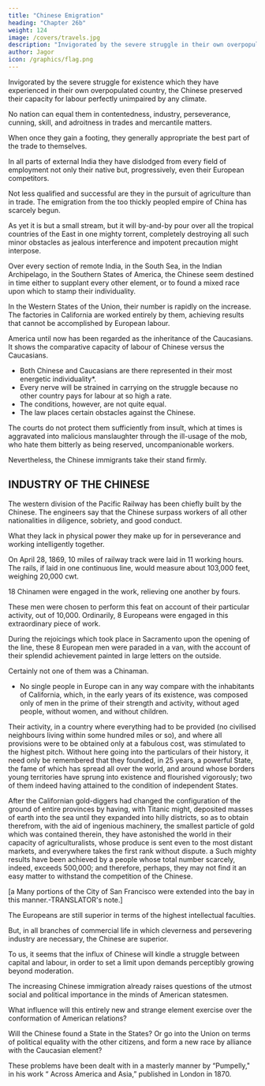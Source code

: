 ```yaml
---
title: "Chinese Emigration"
heading: "Chapter 26b"
weight: 124
image: /covers/travels.jpg
description: "Invigorated by the severe struggle in their own overpopulated country, the Chinese  preserved their capacity for labour perfectly unimpaired by any climate"
author: Jagor
icon: /graphics/flag.png
---
```




Invigorated by the severe struggle for existence which they have experienced in their own overpopulated country, the Chinese  preserved their capacity for labour perfectly unimpaired by any climate. 

No nation can equal them in contentedness, industry, perseverance, cunning, skill, and adroitness in trades and mercantile matters. 

When once they gain a footing, they generally appropriate the best part of the trade to themselves. 

In all parts of external India they have dislodged from every field of employment not only their native but, progressively, even their European competitors. 

Not less qualified and successful are they in the pursuit of agriculture than in trade. The emigration from the too thickly peopled empire of China has scarcely begun. 

As yet it is but a small stream, but it will by-and-by pour over all the tropical countries of the East in one mighty torrent, completely destroying all such minor obstacles as jealous interference and impotent precaution might interpose.

Over every section of remote India, in the South Sea, in the Indian Archipelago, in the Southern States of America, the Chinese seem destined in time either to supplant every other element, or to found a mixed race upon which to stamp their individuality. 

In the Western States of the Union, their number is rapidly on the increase. The factories in California are worked entirely by them, achieving results that cannot be accomplished by European labour.

<!-- One of the most interesting of the many questions of large comprehensiveness which connect themselves with the penetration of the Mongolian race into  -->

America until now has been regarded as the inheritance of the Caucasians. It shows the comparative capacity of labour of Chinese versus the Caucasians. <!--  possessed by both these two great races, who in the Western States of America have for the first time measured their mutual strength in friendly rivalry.  -->
- Both Chinese and Caucasians are there represented in their most energetic individuality*. 
- Every nerve will be strained in carrying on the struggle because no other country pays for labour at so high a rate.
- The conditions, however, are not quite equal. 
- The law places certain obstacles against the Chinese. 

The courts do not protect them sufficiently from insult, which at times is aggravated into malicious manslaughter through the ill-usage of the mob, who hate them bitterly as being reserved, uncompanionable workers. 

Nevertheless, the Chinese immigrants take their stand firmly. 


## INDUSTRY OF THE CHINESE

The western division of the Pacific Railway has been chiefly built by the Chinese. The engineers say that the Chinese surpass workers of all other nationalities in diligence, sobriety, and good conduct. 

What they lack in physical power they make up for in perseverance and working intelligently together. 

On April 28, 1869, 10 miles of railway track were laid in 11 working hours. <!-- along a division of --> <!-- The unique and nearly incredible performance. --> The rails, if laid in one continuous line, would measure about 103,000 feet, weighing 20,000 cwt.

18 Chinamen were engaged in the work, relieving one another by fours.

These men were chosen to perform this feat on account of their particular activity, out of 10,000. Ordinarily, 8 Europeans were engaged in this extraordinary piece of work.

<!-- (This statement is incorrect, so far as the fact of the feat being accomplished by the Chinese 18 concerned. -->

During the rejoicings which took place in Sacramento upon the opening of the line, these 8 European men were paraded in a van, with the account of their splendid achievement painted in large letters on the outside. 

Certainly not one of them was a Chinaman.

* No single people in Europe can in any way compare with the inhabitants of California, which, in the early years of its existence, was composed only of men in the prime of their strength and activity, without aged people, without women, and without children. 

Their activity, in a country where everything had to be provided (no civilised neighbours living within some hundred miles or so), and where all provisions were to be obtained only at a fabulous cost, was stimulated to the highest pitch. Without here going into the particulars of their history, it need only be remembered that they founded, in 25 years, a powerful State, the fame of which has spread all over the world, and around whose borders young territories have sprung into existence and flourished vigorously; two of them indeed having attained to the condition of independent States.

After the Californian gold-diggers had changed the configuration of the ground of entire provinces by having, with Titanic might, deposited masses of earth into the sea until they expanded into hilly districts, so as to obtain therefrom, with the aid of ingenious machinery, the smallest particle of gold which was contained therein, they have astonished the world in their capacity of agriculturalists, whose produce is sent even to the most distant markets, and everywhere takes the first rank without dispute. a Such mighty results have been achieved by a people whose total number scarcely, indeed, exceeds 500,000; and therefore, perhaps, they may not find it an easy matter to withstand the competition of the Chinese.

[a Many portions of the City of San Francisco were extended into the bay in this manner.-TRANSLATOR's note.]



<!-- plished by Chinese workers. Only by them could it have been practicable.* -->

The Europeans are still superior in terms of the highest intellectual faculties.

But, in all branches of commercial life in which cleverness and persevering industry are necessary, the Chinese are superior. 

To us, it seems that the influx of Chinese will kindle a struggle between capital and labour, in order to set a limit upon demands perceptibly growing beyond moderation.

The increasing Chinese immigration already raises questions of the utmost social and political importance in the minds of American statesmen.

What influence will this entirely new and strange element exercise over the conformation of American relations? 

Will the Chinese found a State in the States? Or go into the Union on terms of political equality with the other citizens, and form a new race by alliance with the Caucasian element? 

These problems have been dealt with in a masterly manner by “Pumpelly," in his work “ Across America and Asia,” published in London in 1870.

